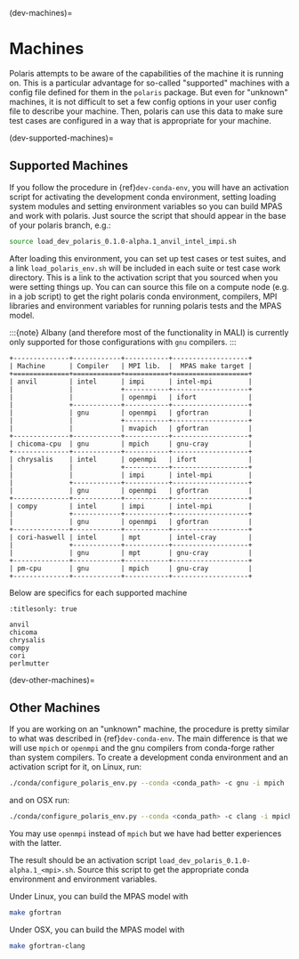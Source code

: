 (dev-machines)=

# Machines

Polaris attempts to be aware of the capabilities of the machine it is running 
on.  This  is a particular advantage for so-called "supported" machines with a 
config file defined for them in the `polaris` package.  But even for "unknown" 
machines,  it is not difficult to set a few config options in your user config 
file to  describe your machine.  Then, polaris can use this data to make sure 
test  cases are configured in a way that is appropriate for your machine.

(dev-supported-machines)=

## Supported Machines

If you follow the procedure in {ref}`dev-conda-env`, you will have an
activation script for activating the development conda environment, setting
loading system modules and setting environment variables so you can build
MPAS and work with polaris.  Just source the script that should appear in
the base of your polaris branch, e.g.:

```bash
source load_dev_polaris_0.1.0-alpha.1_anvil_intel_impi.sh
```

After loading this environment, you can set up test cases or test suites, and
a link `load_polaris_env.sh` will be included in each suite or test case
work directory.  This is a link to the activation script that you sourced when
you were setting things up.  You can can source this file on a compute node
(e.g. in a job script) to get the right polaris conda environment, compilers,
MPI libraries and environment variables for running polaris tests and
the MPAS model.

:::{note}
Albany (and therefore most of the functionality in MALI) is currently only
supported for those configurations with `gnu` compilers.
:::

```{eval-rst}
+--------------+------------+-----------+-------------------+
| Machine      | Compiler   | MPI lib.  |  MPAS make target |
+==============+============+===========+===================+
| anvil        | intel      | impi      | intel-mpi         |
|              |            +-----------+-------------------+
|              |            | openmpi   | ifort             |
|              +------------+-----------+-------------------+
|              | gnu        | openmpi   | gfortran          |
|              |            +-----------+-------------------+
|              |            | mvapich   | gfortran          |
+--------------+------------+-----------+-------------------+
| chicoma-cpu  | gnu        | mpich     | gnu-cray          |
+--------------+------------+-----------+-------------------+
| chrysalis    | intel      | openmpi   | ifort             |
|              |            +-----------+-------------------+
|              |            | impi      | intel-mpi         |
|              +------------+-----------+-------------------+
|              | gnu        | openmpi   | gfortran          |
+--------------+------------+-----------+-------------------+
| compy        | intel      | impi      | intel-mpi         |
|              +------------+-----------+-------------------+
|              | gnu        | openmpi   | gfortran          |
+--------------+------------+-----------+-------------------+
| cori-haswell | intel      | mpt       | intel-cray        |
|              +------------+-----------+-------------------+
|              | gnu        | mpt       | gnu-cray          |
+--------------+------------+-----------+-------------------+
| pm-cpu       | gnu        | mpich     | gnu-cray          |
+--------------+------------+-----------+-------------------+
```

Below are specifics for each supported machine

```{toctree}
:titlesonly: true

anvil
chicoma
chrysalis
compy
cori
perlmutter
```

(dev-other-machines)=

## Other Machines

If you are working on an "unknown" machine, the procedure is pretty similar
to what was described in {ref}`dev-conda-env`.  The main difference is that
we will use `mpich` or `openmpi` and the gnu compilers from conda-forge
rather than system compilers.  To create a development conda environment and
an activation script for it, on Linux, run:

```bash
./conda/configure_polaris_env.py --conda <conda_path> -c gnu -i mpich
```

and on OSX run:

```bash
./conda/configure_polaris_env.py --conda <conda_path> -c clang -i mpich
```

You may use `openmpi` instead of `mpich` but we have had better experiences
with the latter.

The result should be an activation script `load_dev_polaris_0.1.0-alpha.1_<mpi>.sh`.
Source this script to get the appropriate conda environment and environment
variables.

Under Linux, you can build the MPAS model with

```bash
make gfortran
```

Under OSX, you can build the MPAS model with

```bash
make gfortran-clang
```
